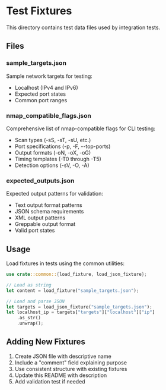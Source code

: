 # Test Fixtures

This directory contains test data files used by integration tests.

## Files

### sample_targets.json
Sample network targets for testing:
- Localhost (IPv4 and IPv6)
- Expected port states
- Common port ranges

### nmap_compatible_flags.json
Comprehensive list of nmap-compatible flags for CLI testing:
- Scan types (-sS, -sT, -sU, etc.)
- Port specifications (-p, -F, --top-ports)
- Output formats (-oN, -oX, -oG)
- Timing templates (-T0 through -T5)
- Detection options (-sV, -O, -A)

### expected_outputs.json
Expected output patterns for validation:
- Text output format patterns
- JSON schema requirements
- XML output patterns
- Greppable output format
- Valid port states

## Usage

Load fixtures in tests using the common utilities:

```rust
use crate::common::{load_fixture, load_json_fixture};

// Load as string
let content = load_fixture("sample_targets.json");

// Load and parse JSON
let targets = load_json_fixture("sample_targets.json");
let localhost_ip = targets["targets"]["localhost"]["ip"]
    .as_str()
    .unwrap();
```

## Adding New Fixtures

1. Create JSON file with descriptive name
2. Include a "comment" field explaining purpose
3. Use consistent structure with existing fixtures
4. Update this README with description
5. Add validation test if needed
